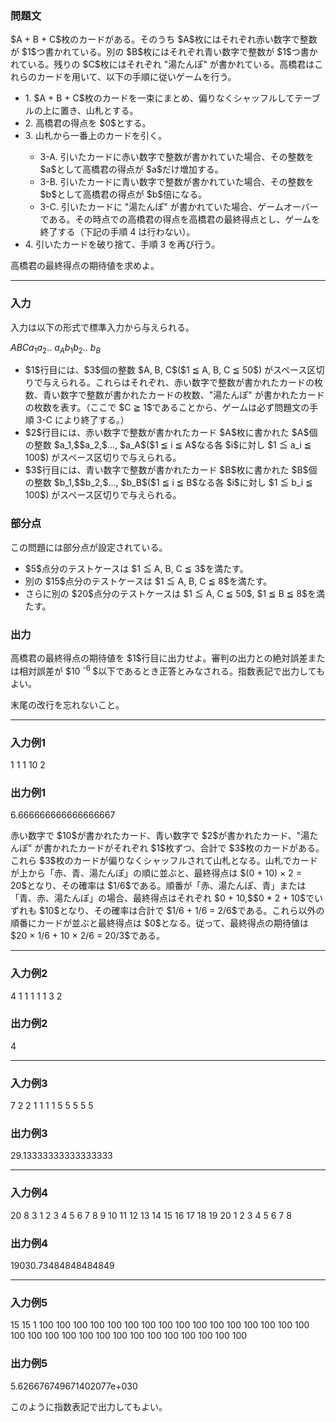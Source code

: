 
<div>

<div>

<div>

<div>

<section>

### **問題文**

<p>
$A + B + C$枚のカードがある。そのうち $A$枚にはそれぞれ赤い数字で整数が $1$つ書かれている。別の $B$枚にはそれぞれ青い数字で整数が $1$つ書かれている。残りの $C$枚にはそれぞれ "湯たんぽ" が書かれている。高橋君はこれらのカードを用いて、以下の手順に従いゲームを行う。
</p>

<ul>

<li>
1. $A + B + C$枚のカードを一束にまとめ、偏りなくシャッフルしてテーブルの上に置き、山札とする。
</li>

<li>
2. 高橋君の得点を $0$とする。
</li>

<li>
3. 山札から一番上のカードを引く。
</li>

<ul>

<li>
3-A. 引いたカードに赤い数字で整数が書かれていた場合、その整数を $a$として高橋君の得点が $a$だけ増加する。
</li>

<li>
3-B. 引いたカードに青い数字で整数が書かれていた場合、その整数を $b$として高橋君の得点が $b$倍になる。
</li>

<li>
3-C. 引いたカードに "湯たんぽ" が書かれていた場合、ゲームオーバーである。その時点での高橋君の得点を高橋君の最終得点とし、ゲームを終了する（下記の手順 4 は行わない）。
</li>

</ul>

<li>
4. 引いたカードを破り捨て、手順 3 を再び行う。
</li>

</ul>

<p>
高橋君の最終得点の期待値を求めよ。
</p>

</section>

</div>

---

<div>

<div>

<section>

### **入力**

<p>
入力は以下の形式で標準入力から与えられる。
</p>

<div>

$A$$B$$C$$a_1$$a_2$.. $a_A$$b_1$$b_2$.. $b_B$
</div>

<ul>

<li>
$1$行目には、$3$個の整数 $A, B, C$($1 ≦ A, B, C ≦ 50$) がスペース区切りで与えられる。これらはそれぞれ、赤い数字で整数が書かれたカードの枚数、青い数字で整数が書かれたカードの枚数、"湯たんぽ" が書かれたカードの枚数を表す。（ここで $C ≧ 1$であることから、ゲームは必ず問題文の手順 3-C により終了する。）
</li>

<li>
$2$行目には、赤い数字で整数が書かれたカード $A$枚に書かれた $A$個の整数 $a_1,$$a_2,$..., $a_A$($1 ≦ i ≦ A$なる各 $i$に対し $1 ≦ a_i ≦ 100$) がスペース区切りで与えられる。
</li>

<li>
$3$行目には、青い数字で整数が書かれたカード $B$枚に書かれた $B$個の整数 $b_1,$$b_2,$..., $b_B$($1 ≦ i ≦ B$なる各 $i$に対し $1 ≦ b_i ≦ 100$) がスペース区切りで与えられる。
</li>

</ul>

</section>

</div>

<div>

<section>

### **部分点**

<p>
この問題には部分点が設定されている。
</p>

<ul>

<li>
$5$点分のテストケースは $1 ≦ A, B, C ≦ 3$を満たす。
</li>

<li>
別の $15$点分のテストケースは $1 ≦ A, B, C ≦ 8$を満たす。
</li>

<li>
さらに別の $20$点分のテストケースは $1 ≦ A, C ≦ 50$, $1 ≦ B ≦ 8$を満たす。
</li>

</ul>

</section>

</div>

<div>

<section>

### **出力**

<p>
高橋君の最終得点の期待値を $1$行目に出力せよ。審判の出力との絶対誤差または相対誤差が $10
<sup>
-6
</sup>
$以下であるとき正答とみなされる。指数表記で出力してもよい。
</p>

<p>
末尾の改行を忘れないこと。
</p>

</section>

</div>

</div>

---

<div>

<section>

### **入力例1**

<div>

1 1 1
10
2

</div>

</section>

</div>

<div>

<section>

### **出力例1**

<div>

6.666666666666666667

</div>

<p>
赤い数字で $10$が書かれたカード、青い数字で $2$が書かれたカード、"湯たんぽ" が書かれたカードがそれぞれ $1$枚ずつ、合計で $3$枚のカードがある。これら $3$枚のカードが偏りなくシャッフルされて山札となる。山札でカードが上から「赤、青、湯たんぽ」の順に並ぶと、最終得点は $(0 + 10) × 2 = 20$となり、その確率は $1/6$である。順番が「赤、湯たんぽ、青」または「青、赤、湯たんぽ」の場合、最終得点はそれぞれ $0 + 10,$$0 * 2 + 10$でいずれも $10$となり、その確率は合計で $1/6 + 1/6 = 2/6$である。これら以外の順番にカードが並ぶと最終得点は $0$となる。従って、最終得点の期待値は $20 × 1/6  + 10 × 2/6 = 20/3$である。
</p>

</section>

</div>

---

<div>

<section>

### **入力例2**

<div>

4 1 1
1 1 1 3
2

</div>

</section>

</div>

<div>

<section>

### **出力例2**

<div>

4

</div>

</section>

</div>

---

<div>

<section>

### **入力例3**

<div>

7 2 2
1 1 1 1 5 5 5
5 5

</div>

</section>

</div>

<div>

<section>

### **出力例3**

<div>

29.13333333333333333

</div>

</section>

</div>

---

<div>

<section>

### **入力例4**

<div>

20 8 3
1 2 3 4 5 6 7 8 9 10 11 12 13 14 15 16 17 18 19 20
1 2 3 4 5 6 7 8

</div>

</section>

</div>

<div>

<section>

### **出力例4**

<div>

19030.73484848484849

</div>

</section>

</div>

---

<div>

<section>

### **入力例5**

<div>

15 15 1
100 100 100 100 100 100 100 100 100 100 100 100 100 100 100
100 100 100 100 100 100 100 100 100 100 100 100 100 100 100

</div>

</section>

</div>

<div>

<section>

### **出力例5**

<div>

5.626676749671402077e+030

</div>

<p>
このように指数表記で出力してもよい。
</p>

</section>

</div>

</div>

</div>

</div>
